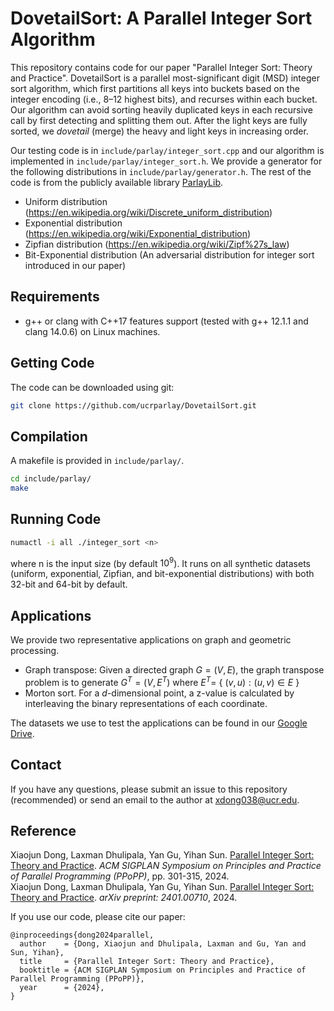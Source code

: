 
# DovetailSort: A Parallel Integer Sort Algorithm
This repository contains code for our paper "Parallel Integer Sort: Theory and Practice".
DovetailSort is a parallel most-significant digit (MSD) integer sort algorithm, which first partitions all keys
into buckets based on the integer encoding (i.e., 8–12 highest bits), and recurses within each bucket. 
Our algorithm can avoid sorting heavily duplicated keys in each recursive call by first detecting and splitting them out.
After the light keys are fully sorted, we *dovetail* (merge) the heavy and light keys in increasing order.


Our testing code is in ``include/parlay/integer_sort.cpp`` and our algorithm is implemented in ``include/parlay/integer_sort.h``. 
We provide a generator for the following distributions in ``include/parlay/generator.h``.
The rest of the code is from the publicly available library [ParlayLib](https://github.com/cmuparlay/parlaylib).
- Uniform distribution (https://en.wikipedia.org/wiki/Discrete_uniform_distribution)
- Exponential distribution (https://en.wikipedia.org/wiki/Exponential_distribution)
- Zipfian distribution (https://en.wikipedia.org/wiki/Zipf%27s_law)
- Bit-Exponential distribution (An adversarial distribution for integer sort introduced in our paper)
 

Requirements
--------
+ g++ or clang with C++17 features support (tested with g++ 12.1.1 and clang 14.0.6) on Linux machines.

Getting Code
--------
The code can be downloaded using git:
```bash
git clone https://github.com/ucrparlay/DovetailSort.git
```

Compilation
--------
A makefile is provided in ``include/parlay/``.
```bash
cd include/parlay/
make
```

Running Code
--------
```bash
numactl -i all ./integer_sort <n>
```
where n is the input size (by default $10^9$). It runs on all synthetic datasets (uniform, exponential, Zipfian, and bit-exponential distributions) with both 32-bit and 64-bit by default.

Applications
--------
We provide two representative applications on graph and geometric processing.
- Graph transpose: Given a directed graph $G=(V,E)$, the graph transpose problem is to generate $G^T=(V, E^T)$ where $E^T=$ { $(v, u): (u, v) \in E$ }
- Morton sort. For a $d$-dimensional point, a z-value is calculated by interleaving the binary representations of each coordinate.

The datasets we use to test the applications can be found in our [Google Drive](https://drive.google.com/drive/folders/1FpAhXxzJPXqc60XiHMEK3DVLMcuNcCOX?usp=sharing).

Contact
--------
If you have any questions, please submit an issue to this repository (recommended) or send an email to the author at xdong038@ucr.edu.  

Reference
--------
Xiaojun Dong, Laxman Dhulipala, Yan Gu, Yihan Sun. [Parallel Integer Sort: Theory and Practice](https://dl.acm.org/doi/10.1145/3627535.3638483). *ACM SIGPLAN Symposium on Principles and Practice of Parallel Programming (PPoPP)*, pp. 301-315, 2024.  
Xiaojun Dong, Laxman Dhulipala, Yan Gu, Yihan Sun. [Parallel Integer Sort: Theory and Practice](https://arxiv.org/abs/2401.00710). *arXiv preprint: 2401.00710*, 2024.  


If you use our code, please cite our paper:
```
@inproceedings{dong2024parallel,
  author    = {Dong, Xiaojun and Dhulipala, Laxman and Gu, Yan and Sun, Yihan},
  title     = {Parallel Integer Sort: Theory and Practice},
  booktitle = {ACM SIGPLAN Symposium on Principles and Practice of Parallel Programming (PPoPP)},
  year      = {2024},
}
```
